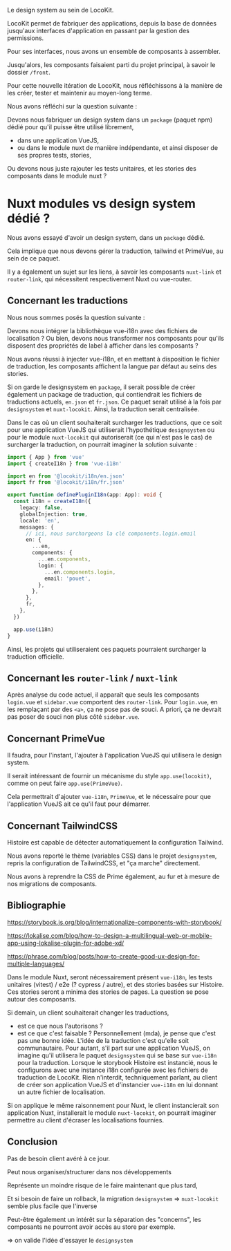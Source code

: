Le design system au sein de LocoKit.

LocoKit permet de fabriquer des applications,
depuis la base de données jusqu'aux interfaces d'application
en passant par la gestion des permissions.

Pour ses interfaces, nous avons un ensemble de composants
à assembler.

Jusqu'alors, les composants faisaient parti du projet principal,
à savoir le dossier `/front`.

Pour cette nouvelle itération de LocoKit,
nous réfléchissons à la manière de les créer,
tester et maintenir au moyen-long terme.

Nous avons réfléchi sur la question suivante :

Devons nous fabriquer un design system dans un `package` (paquet npm) dédié
pour qu'il puisse être utilisé librement,
* dans une application VueJS,
* ou dans le module nuxt de manière indépendante,
et ainsi disposer de ses propres tests, stories,

Ou devons nous juste rajouter les tests unitaires,
et les stories des composants dans le module nuxt ?

# Nuxt modules vs design system dédié ?

Nous avons essayé d'avoir un design system, dans un `package` dédié.

Cela implique que nous devons gérer la traduction, tailwind et PrimeVue,
au sein de ce paquet.

Il y a également un sujet sur les liens,
à savoir les composants `nuxt-link` et `router-link`,
qui nécessitent respectivement Nuxt ou vue-router.

## Concernant les traductions

Nous nous sommes posés la question suivante :

Devons nous intégrer la bibliothèque vue-i18n avec des fichiers de localisation ?
Ou bien, devons nous transformer nos composants pour qu'ils disposent
des propriétés de label à afficher dans les composants ?

Nous avons réussi à injecter vue-i18n,
et en mettant à disposition le fichier de traduction,
les composants affichent la langue par défaut au seins des stories.

Si on garde le designsystem en `package`, il serait possible de créer également
un package de traduction, qui contiendrait les fichiers de traductions actuels, `en.json` et `fr.json`.
Ce paquet serait utilisé à la fois par `designsystem` et `nuxt-locokit`.
Ainsi, la traduction serait centralisée.


Dans le cas où un client souhaiterait surcharger les traductions,
que ce soit pour une application VueJS qui utiliserait l'hypothétique `designsystem`
ou pour le module `nuxt-locokit` qui autoriserait (ce qui n'est pas le cas)
de surcharger la traduction, on pourrait imaginer la solution suivante :

```ts
import { App } from 'vue'
import { createI18n } from 'vue-i18n'

import en from '@locokit/i18n/en.json'
import fr from '@locokit/i18n/fr.json'

export function definePluginI18n(app: App): void {
  const i18n = createI18n({
    legacy: false,
    globalInjection: true,
    locale: 'en',
    messages: {
      // ici, nous surchargeons la clé components.login.email
      en: {
        ...en,
        components: {
          ...en.components,
          login: {
            ...en.components.login,
            email: 'pouet',
          },
        },
      },
      fr,
    },
  })

  app.use(i18n)
}
```

Ainsi, les projets qui utiliseraient ces paquets pourraient surcharger
la traduction officielle.

## Concernant les `router-link` / `nuxt-link`

Après analyse du code actuel,
il apparaît que seuls les composants `login.vue` et `sidebar.vue`
comportent des `router-link`.
Pour `login.vue`, en les remplaçant par des `<a>`,
ça ne pose pas de souci.
A priori, ça ne devrait pas poser de souci non plus côté `sidebar.vue`.

## Concernant PrimeVue

Il faudra, pour l'instant, l'ajouter à l'application VueJS
qui utilisera le design system.

Il serait intéressant de fournir un mécanisme du style `app.use(locokit)`,
comme on peut faire `app.use(PrimeVue)`.

Cela permettrait d'ajouter `vue-i18n`, `PrimeVue`, et le nécessaire
pour que l'application VueJS ait ce qu'il faut pour démarrer.

## Concernant TailwindCSS

Histoire est capable de détecter automatiquement la configuration Tailwind.

Nous avons reporté le thème (variables CSS) dans le projet `designsystem`,
repris la configuration de TailwindCSS, et "ça marche" directement.

Nous avons à reprendre la CSS de Prime également,
au fur et à mesure de nos migrations de composants.


## Bibliographie

https://storybook.js.org/blog/internationalize-components-with-storybook/

https://lokalise.com/blog/how-to-design-a-multilingual-web-or-mobile-app-using-lokalise-plugin-for-adobe-xd/

https://phrase.com/blog/posts/how-to-create-good-ux-design-for-multiple-languages/


Dans le module Nuxt, seront nécessairement présent `vue-i18n`,
les tests unitaires (vitest) / e2e (? cypress / autre), et des stories basées sur Histoire.
Ces stories seront a minima des stories de pages.
La question se pose autour des composants.

Si demain, un client souhaiterait changer les traductions,
* est ce que nous l'autorisons ?
* est ce que c'est faisable ?
Personnellement (mda), je pense que c'est pas une bonne idée.
L'idée de la traduction c'est qu'elle soit communautaire.
Pour autant, s'il part sur une application VueJS,
on imagine qu'il utilisera le paquet `designsystem` qui se base sur `vue-i18n` pour la traduction.
Lorsque le storybook Histoire est instancié,
nous le configurons avec une instance i18n configurée avec les fichiers de traduction de LocoKit.
Rien n'interdit, techniquement parlant, au client de créer son application VueJS
et d'instancier `vue-i18n` en lui donnant un autre fichier de localisation.

Si on applique le même raisonnement pour Nuxt,
le client instancierait son application Nuxt,
installerait le module `nuxt-locokit`,
on pourrait imaginer permettre au client
d'écraser les localisations fournies.

## Conclusion

Pas de besoin client avéré à ce jour.

Peut nous organiser/structurer dans nos développements

Représente un moindre risque de le faire maintenant que plus tard,

Et si besoin de faire un rollback, la migration `designsystem` => `nuxt-locokit` semble plus facile que l'inverse

Peut-être également un intérêt sur la séparation des "concerns",
les composants ne pourront avoir accès au store par exemple.

=> on valide l'idée d'essayer le `designsystem`
